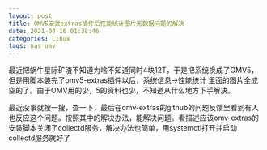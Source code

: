 ```yaml
---
layout: post
title: OMV5安装extras插件后性能统计图片无数据问题的解决
date: 2021-04-16 01:38:46
categories: Linux
tags: nas omv
---
```


最近把蜗牛星际矿渣不知道为啥不知道同时4块12T，于是把系统换成了OMV5，但是用脚本装完了omv5-extras插件以后，系统信息->性能统计 里面的图片全成空的了。由于OMV用的少，5的资料也少，不知道从什么地方下手解决。

最近没事就搜一搜，查一下，最后在omv-extras的github的问题反馈里看到有人也反应这个问题。按照其中的解决办法，能解决问题。看描述应该omv-extras的安装脚本关闭了collectd服务，解决办法也简单，用systemctl打开并启动collectd服务就好了
